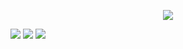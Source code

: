 <p align="center"> 
<img src="https://i.ibb.co/7yCGBWd/20200221-135337-picsay.jpg">
</p>

![](https://img.shields.io/badge/python-3.8.0-green#center)      ![](https://img.shields.io/badge/PHP-7.4.2-blue#center)     ![](https://img.shields.io/badge/python-2.7.17-orange#center)
